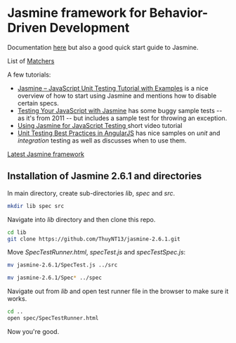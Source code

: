 # Jasmine framework for Behavior-Driven Development

Documentation [here](https://jasmine.github.io/pages/getting_started.html) but also a good quick start guide to Jasmine.

List of [Matchers](https://github.com/JamieMason/Jasmine-Matchers )

A few tutorials:

- [Jasmine – JavaScript Unit Testing Tutorial with Examples](http://howtodoinjava.com/scripting/javascript/jasmine-javascript-unit-testing-tutorial/) is a nice overview of how to start using Jasmine and mentions how to disable certain specs.
- [Testing Your JavaScript with Jasmine](https://code.tutsplus.com/tutorials/testing-your-javascript-with-jasmine--net-21229) has some buggy sample tests -- as it's from 2011 -- but includes a sample test for throwing an exception.
- [Using Jasmine for JavaScript Testing ](http://blog.codeship.com/jasmine-testing-javascript/) short video tutorial
- [Unit Testing Best Practices in AngularJS](http://andyshora.com/unit-testing-best-practices-angularjs.html) has nice samples on _unit_ and _integration_ testing as well as discusses when to use them.

[Latest Jasmine framework](https://github.com/jasmine/jasmine/releases)

## Installation of Jasmine 2.6.1 and directories

In main directory, create sub-directories *lib*, *spec* and *src*.

```bash
mkdir lib spec src
```

Navigate into *lib* directory and then clone this repo.

```bash
cd lib
git clone https://github.com/ThuyNT13/jasmine-2.6.1.git
```

Move *SpecTestRunner.html*, *specTest.js* and *specTestSpec.js*:

```bash
mv jasmine-2.6.1/SpecTest.js ../src
```

```bash
mv jasmine-2.6.1/Spec* ../spec
```

Navigate out from *lib* and open test runner file in the browser to make sure it works.

```bash
cd ..
open spec/SpecTestRunner.html
```

Now you're good.
